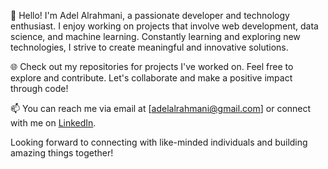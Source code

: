 👋 Hello! I'm Adel Alrahmani, a passionate developer and technology enthusiast. I enjoy working on projects that involve web development, data science, and machine learning. Constantly learning and exploring new technologies, I strive to create meaningful and innovative solutions.

🌐 Check out my repositories for projects I've worked on. Feel free to explore and contribute. Let's collaborate and make a positive impact through code!

📫 You can reach me via email at [adelalrahmani@gmail.com] or connect with me on [LinkedIn](https://www.linkedin.com/in/adel-alrahmani-094b5126).

Looking forward to connecting with like-minded individuals and building amazing things together!
